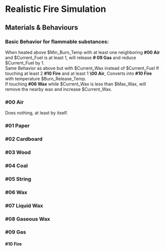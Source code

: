 # Realistic Fire Simulation  

## Materials & Behaviours  

### Basic Behavior for flammable substances:
When heated above $Min_Burn_Temp with at least one neighboring **\#00 Air** and $Current_Fuel is at least 1, will release **\# 09 Gas** and reduce $Current_Fuel by 1.  
Same Behavior as above but with $Current_Wax instead of $Current_Fuel
If touching at least 2 **\#10 Fire** and at least 1 **\00 Air**, Converts into **\#10 Fire** with temperature $Burn_Release_Temp.  
If touching **\#06 Wax** while $Current_Wax is less than $Max_Wax, will remove the nearby wax and increase $Current_Wax.  

### \#00 Air
Does nothing, at least by itself.
### \#01 Paper  

### \#02 Cardboard  

### \#03 Wood  


### \#04 Coal  


### \#05 String  


### \#06 Wax  


### \#07 Liquid Wax  


### \#08 Gaseous Wax  


### \#09 Gas  


#### \#10 Fire  
